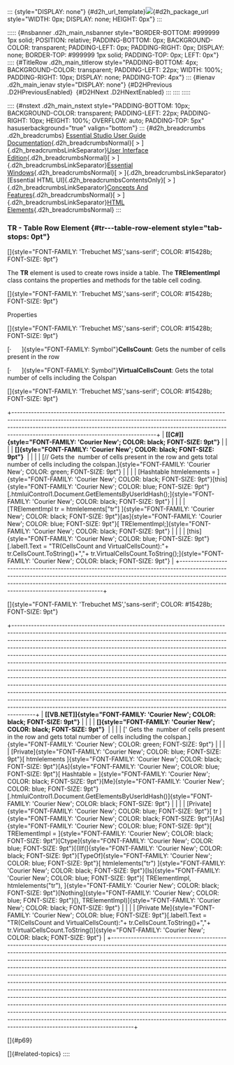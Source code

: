 ::: {style="DISPLAY: none"}
[](ms-xhelp:///?Id=d2h_url_template){#d2h_url_template}![](!package_url!){#d2h_package_url style="WIDTH: 0px; DISPLAY: none; HEIGHT: 0px"}
:::

::::: {#nsbanner .d2h_main_nsbanner style="BORDER-BOTTOM: #999999 1px solid; POSITION: relative; PADDING-BOTTOM: 0px; BACKGROUND-COLOR: transparent; PADDING-LEFT: 0px; PADDING-RIGHT: 0px; DISPLAY: none; BORDER-TOP: #999999 1px solid; PADDING-TOP: 0px; LEFT: 0px"}
:::: {#TitleRow .d2h_main_titlerow style="PADDING-BOTTOM: 4px; BACKGROUND-COLOR: transparent; PADDING-LEFT: 22px; WIDTH: 100%; PADDING-RIGHT: 10px; DISPLAY: none; PADDING-TOP: 4px"}
::: {#ienav .d2h_main_ienav style="DISPLAY: none"}
[](ms-xhelp:///?Id=87adc5b6-e99c-4c36-b994-ad6279f32301){#D2HPrevious .D2HPreviousEnabled}  [](ms-xhelp:///?Id=0ec77284-341f-4df0-8d06-06b4fda7aebd){#D2HNext .D2HNextEnabled}
:::
::::
:::::

:::: {#nstext .d2h_main_nstext style="PADDING-BOTTOM: 10px; BACKGROUND-COLOR: transparent; PADDING-LEFT: 22px; PADDING-RIGHT: 10px; HEIGHT: 100%; OVERFLOW: auto; PADDING-TOP: 5px" hasuserbackground="true" valign="bottom"}
::: {#d2h_breadcrumbs .d2h_breadcrumbs}
[Essential Studio User Guide Documentation](ms-xhelp:///?Id=12457748-09e3-4d74-a240-8e049cedf030){.d2h_breadcrumbsNormal}[ \> ]{.d2h_breadcrumbsLinkSeparator}[User Interface Edition](ms-xhelp:///?Id=c29296b7-531c-413b-a0ec-488ca1f7f669){.d2h_breadcrumbsNormal}[ \> ]{.d2h_breadcrumbsLinkSeparator}[Essential Windows](ms-xhelp:///?Id=e60759d8-47a4-4570-9d7a-16a68d63f2ea){.d2h_breadcrumbsNormal}[ \> ]{.d2h_breadcrumbsLinkSeparator}[Essential HTML UI]{.d2h_breadcrumbsContentsOnly}[ \> ]{.d2h_breadcrumbsLinkSeparator}[Concepts And Features](ms-xhelp:///?Id=fcb5d682-601f-4d1c-ae54-299d1cc60ad8){.d2h_breadcrumbsNormal}[ \> ]{.d2h_breadcrumbsLinkSeparator}[HTML Elements](ms-xhelp:///?Id=aae39d32-dc39-4d21-aaa8-26cadaa44333){.d2h_breadcrumbsNormal}
:::

### TR - Table Row Element {#tr---table-row-element style="tab-stops: 0pt"}

[]{style="FONT-FAMILY: 'Trebuchet MS','sans-serif'; COLOR: #15428b; FONT-SIZE: 9pt"} 

The **TR** element is used to create rows inside a table. The **TRElementImpl** class contains the properties and methods for the table cell coding.

[]{style="FONT-FAMILY: 'Trebuchet MS','sans-serif'; COLOR: #15428b; FONT-SIZE: 9pt"} 

Properties

[]{style="FONT-FAMILY: 'Trebuchet MS','sans-serif'; COLOR: #15428b; FONT-SIZE: 9pt"} 

[·      ]{style="FONT-FAMILY: Symbol"}**CellsCount**: Gets the number of cells present in the row

[·      ]{style="FONT-FAMILY: Symbol"}**VirtualCellsCount**: Gets the total number of cells including the Colspan

[]{style="FONT-FAMILY: 'Trebuchet MS','sans-serif'; COLOR: #15428b; FONT-SIZE: 9pt"} 

+---------------------------------------------------------------------------------------------------------------------------------------------------------------------------------------------------------------------------------------------------------------------------------------------+
| **[\[C#\]]{style="FONT-FAMILY: 'Courier New'; COLOR: black; FONT-SIZE: 9pt"}**                                                                                                                                                                                                              |
|                                                                                                                                                                                                                                                                                             |
| **[]{style="FONT-FAMILY: 'Courier New'; COLOR: black; FONT-SIZE: 9pt"}**                                                                                                                                                                                                                    |
|                                                                                                                                                                                                                                                                                             |
| [// Gets the  number of cells present in the row and gets total number of cells including the colspan.]{style="FONT-FAMILY: 'Courier New'; COLOR: green; FONT-SIZE: 9pt"}                                                                                                                   |
|                                                                                                                                                                                                                                                                                             |
| [Hashtable htmlelements = ]{style="FONT-FAMILY: 'Courier New'; COLOR: black; FONT-SIZE: 9pt"}[this]{style="FONT-FAMILY: 'Courier New'; COLOR: blue; FONT-SIZE: 9pt"}[.htmluiControl1.Document.GetElementsByUserIdHash();]{style="FONT-FAMILY: 'Courier New'; COLOR: black; FONT-SIZE: 9pt"} |
|                                                                                                                                                                                                                                                                                             |
| [TRElementImpl tr = htmlelements\[\"tr\"\] ]{style="FONT-FAMILY: 'Courier New'; COLOR: black; FONT-SIZE: 9pt"}[as]{style="FONT-FAMILY: 'Courier New'; COLOR: blue; FONT-SIZE: 9pt"}[ TRElementImpl;]{style="FONT-FAMILY: 'Courier New'; COLOR: black; FONT-SIZE: 9pt"}                      |
|                                                                                                                                                                                                                                                                                             |
| [this]{style="FONT-FAMILY: 'Courier New'; COLOR: blue; FONT-SIZE: 9pt"}[.label1.Text = \"TR(CellsCount and VirtualCellsCount):\"+ tr.CellsCount.ToString()+\",\"+ tr.VirtualCellsCount.ToString();]{style="FONT-FAMILY: 'Courier New'; COLOR: black; FONT-SIZE: 9pt"}                       |
+---------------------------------------------------------------------------------------------------------------------------------------------------------------------------------------------------------------------------------------------------------------------------------------------+

[]{style="FONT-FAMILY: 'Trebuchet MS','sans-serif'; COLOR: #15428b; FONT-SIZE: 9pt"} 

+--------------------------------------------------------------------------------------------------------------------------------------------------------------------------------------------------------------------------------------------------------------------------------------------------------------------------------------------------------------------------------------------------------------------------------------------------------------------------------------------------------------------------------------------------------------------------------------------------------------------------------------------------------------------------------------------------------------------------------------------------------------------------------------------------------------------------------------------------------------------------------------------------------------------------------------------------------------------------------+
| **[\[VB.NET\]]{style="FONT-FAMILY: 'Courier New'; COLOR: black; FONT-SIZE: 9pt"}**                                                                                                                                                                                                                                                                                                                                                                                                                                                                                                                                                                                                                                                                                                                                                                                                                                                                                             |
|                                                                                                                                                                                                                                                                                                                                                                                                                                                                                                                                                                                                                                                                                                                                                                                                                                                                                                                                                                                |
| **[]{style="FONT-FAMILY: 'Courier New'; COLOR: black; FONT-SIZE: 9pt"}**                                                                                                                                                                                                                                                                                                                                                                                                                                                                                                                                                                                                                                                                                                                                                                                                                                                                                                       |
|                                                                                                                                                                                                                                                                                                                                                                                                                                                                                                                                                                                                                                                                                                                                                                                                                                                                                                                                                                                |
| [\' Gets the  number of cells present in the row and gets total number of cells including the colspan.]{style="FONT-FAMILY: 'Courier New'; COLOR: green; FONT-SIZE: 9pt"}                                                                                                                                                                                                                                                                                                                                                                                                                                                                                                                                                                                                                                                                                                                                                                                                      |
|                                                                                                                                                                                                                                                                                                                                                                                                                                                                                                                                                                                                                                                                                                                                                                                                                                                                                                                                                                                |
| [Private]{style="FONT-FAMILY: 'Courier New'; COLOR: blue; FONT-SIZE: 9pt"}[ htmlelements ]{style="FONT-FAMILY: 'Courier New'; COLOR: black; FONT-SIZE: 9pt"}[As]{style="FONT-FAMILY: 'Courier New'; COLOR: blue; FONT-SIZE: 9pt"}[ Hashtable = ]{style="FONT-FAMILY: 'Courier New'; COLOR: black; FONT-SIZE: 9pt"}[Me]{style="FONT-FAMILY: 'Courier New'; COLOR: blue; FONT-SIZE: 9pt"}[.htmluiControl1.Document.GetElementsByUserIdHash()]{style="FONT-FAMILY: 'Courier New'; COLOR: black; FONT-SIZE: 9pt"}                                                                                                                                                                                                                                                                                                                                                                                                                                                                  |
|                                                                                                                                                                                                                                                                                                                                                                                                                                                                                                                                                                                                                                                                                                                                                                                                                                                                                                                                                                                |
| [Private]{style="FONT-FAMILY: 'Courier New'; COLOR: blue; FONT-SIZE: 9pt"}[ tr ]{style="FONT-FAMILY: 'Courier New'; COLOR: black; FONT-SIZE: 9pt"}[As]{style="FONT-FAMILY: 'Courier New'; COLOR: blue; FONT-SIZE: 9pt"}[ TRElementImpl = ]{style="FONT-FAMILY: 'Courier New'; COLOR: black; FONT-SIZE: 9pt"}[Ctype]{style="FONT-FAMILY: 'Courier New'; COLOR: blue; FONT-SIZE: 9pt"}[(IIf(]{style="FONT-FAMILY: 'Courier New'; COLOR: black; FONT-SIZE: 9pt"}[TypeOf]{style="FONT-FAMILY: 'Courier New'; COLOR: blue; FONT-SIZE: 9pt"}[ htmlelements(\"tr\") ]{style="FONT-FAMILY: 'Courier New'; COLOR: black; FONT-SIZE: 9pt"}[Is]{style="FONT-FAMILY: 'Courier New'; COLOR: blue; FONT-SIZE: 9pt"}[ TRElementImpl, htmlelements(\"tr\"), ]{style="FONT-FAMILY: 'Courier New'; COLOR: black; FONT-SIZE: 9pt"}[Nothing]{style="FONT-FAMILY: 'Courier New'; COLOR: blue; FONT-SIZE: 9pt"}[), TRElementImpl)]{style="FONT-FAMILY: 'Courier New'; COLOR: black; FONT-SIZE: 9pt"} |
|                                                                                                                                                                                                                                                                                                                                                                                                                                                                                                                                                                                                                                                                                                                                                                                                                                                                                                                                                                                |
| [Private Me]{style="FONT-FAMILY: 'Courier New'; COLOR: blue; FONT-SIZE: 9pt"}[.label1.Text = \"TR(CellsCount and VirtualCellsCount):\"+ tr.CellsCount.ToString()+\",\"+ tr.VirtualCellsCount.ToString()]{style="FONT-FAMILY: 'Courier New'; COLOR: black; FONT-SIZE: 9pt"}                                                                                                                                                                                                                                                                                                                                                                                                                                                                                                                                                                                                                                                                                                     |
+--------------------------------------------------------------------------------------------------------------------------------------------------------------------------------------------------------------------------------------------------------------------------------------------------------------------------------------------------------------------------------------------------------------------------------------------------------------------------------------------------------------------------------------------------------------------------------------------------------------------------------------------------------------------------------------------------------------------------------------------------------------------------------------------------------------------------------------------------------------------------------------------------------------------------------------------------------------------------------+

[]{#p69} 

[]{#related-topics}
::::
